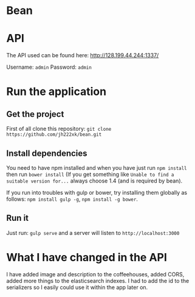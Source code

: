 Bean
===========

# API
The API used can be found here: http://128.199.44.244:1337/

Username: `admin`
Password: `admin`

# Run the application

## Get the project
First of all clone this repository: `git clone https://github.com/jh222xk/bean.git`

## Install dependencies
You need to have npm installed and when you have just run `npm install`
then run `bower install` (If you get something like `Unable to find a suitable version for...`
always choose 1.4 (and is required by bean).

If you run into troubles with gulp or bower, try installing them globally as follows:
`npm install gulp -g`, `npm install -g bower`. 

## Run it
Just run: `gulp serve` and a server will listen to `http://localhost:3000`

# What I have changed in the API
I have added image and description to the coffeehouses, added CORS, added more things to the elasticsearch indexes.
I had to add the id to the serializers so I easily could use it within the app later on.
